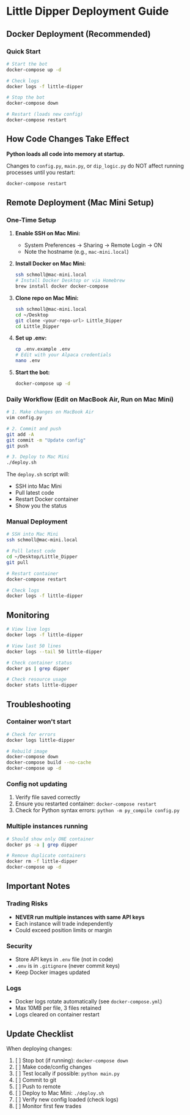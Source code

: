 # Little Dipper Deployment Guide

## Docker Deployment (Recommended)

### Quick Start

```bash
# Start the bot
docker-compose up -d

# Check logs
docker logs -f little-dipper

# Stop the bot
docker-compose down

# Restart (loads new config)
docker-compose restart
```

## How Code Changes Take Effect

**Python loads all code into memory at startup.**

Changes to `config.py`, `main.py`, or `dip_logic.py` do NOT affect running processes until you restart:

```bash
docker-compose restart
```

## Remote Deployment (Mac Mini Setup)

### One-Time Setup

1. **Enable SSH on Mac Mini:**
   - System Preferences → Sharing → Remote Login → ON
   - Note the hostname (e.g., `mac-mini.local`)

2. **Install Docker on Mac Mini:**
   ```bash
   ssh schmoll@mac-mini.local
   # Install Docker Desktop or via Homebrew
   brew install docker docker-compose
   ```

3. **Clone repo on Mac Mini:**
   ```bash
   ssh schmoll@mac-mini.local
   cd ~/Desktop
   git clone <your-repo-url> Little_Dipper
   cd Little_Dipper
   ```

4. **Set up .env:**
   ```bash
   cp .env.example .env
   # Edit with your Alpaca credentials
   nano .env
   ```

5. **Start the bot:**
   ```bash
   docker-compose up -d
   ```

### Daily Workflow (Edit on MacBook Air, Run on Mac Mini)

```bash
# 1. Make changes on MacBook Air
vim config.py

# 2. Commit and push
git add -A
git commit -m "Update config"
git push

# 3. Deploy to Mac Mini
./deploy.sh
```

The `deploy.sh` script will:
- SSH into Mac Mini
- Pull latest code
- Restart Docker container
- Show you the status

### Manual Deployment

```bash
# SSH into Mac Mini
ssh schmoll@mac-mini.local

# Pull latest code
cd ~/Desktop/Little_Dipper
git pull

# Restart container
docker-compose restart

# Check logs
docker logs -f little-dipper
```

## Monitoring

```bash
# View live logs
docker logs -f little-dipper

# View last 50 lines
docker logs --tail 50 little-dipper

# Check container status
docker ps | grep dipper

# Check resource usage
docker stats little-dipper
```

## Troubleshooting

### Container won't start
```bash
# Check for errors
docker logs little-dipper

# Rebuild image
docker-compose down
docker-compose build --no-cache
docker-compose up -d
```

### Config not updating
1. Verify file saved correctly
2. Ensure you restarted container: `docker-compose restart`
3. Check for Python syntax errors: `python -m py_compile config.py`

### Multiple instances running
```bash
# Should show only ONE container
docker ps -a | grep dipper

# Remove duplicate containers
docker rm -f little-dipper
docker-compose up -d
```

## Important Notes

### Trading Risks
- **NEVER run multiple instances with same API keys**
- Each instance will trade independently
- Could exceed position limits or margin

### Security
- Store API keys in `.env` file (not in code)
- `.env` is in `.gitignore` (never commit keys)
- Keep Docker images updated

### Logs
- Docker logs rotate automatically (see `docker-compose.yml`)
- Max 10MB per file, 3 files retained
- Logs cleared on container restart

## Update Checklist

When deploying changes:

1. [ ] Stop bot (if running): `docker-compose down`
2. [ ] Make code/config changes
3. [ ] Test locally if possible: `python main.py`
4. [ ] Commit to git
5. [ ] Push to remote
6. [ ] Deploy to Mac Mini: `./deploy.sh`
7. [ ] Verify new config loaded (check logs)
8. [ ] Monitor first few trades
